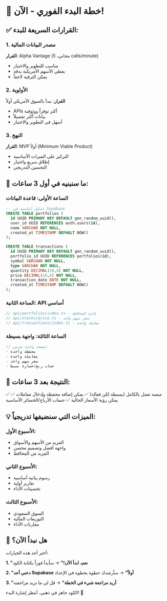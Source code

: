 # 🎯 خطة البدء الفوري - الآن!

## ✅ القرارات السريعة للبدء:

### 1. مصدر البيانات المالية
**القرار**: Alpha Vantage (مجاني، 5 calls/minute)
- مناسب للتطوير والاختبار
- يغطي الأسهم الأمريكية بدقة
- يمكن الترقية لاحقاً

### 2. الأولوية
**القرار**: نبدأ بالسوق الأمريكي أولاً
- APIs أكثر توفراً ووثوقية
- بيانات أكثر تفصيلاً
- أسهل في التطوير والاختبار

### 3. النهج
**القرار**: MVP أولاً (Minimum Viable Product)
- التركيز على الميزات الأساسية
- إطلاق سريع واختبار
- التحسين التدريجي

## 🚀 ما سنبنيه في أول 3 ساعات:

### الساعة الأولى: قاعدة البيانات
```sql
-- جداول أساسية في Supabase
CREATE TABLE portfolios (
  id UUID PRIMARY KEY DEFAULT gen_random_uuid(),
  user_id UUID REFERENCES auth.users(id),
  name VARCHAR NOT NULL,
  created_at TIMESTAMP DEFAULT NOW()
);

CREATE TABLE transactions (
  id UUID PRIMARY KEY DEFAULT gen_random_uuid(),
  portfolio_id UUID REFERENCES portfolios(id),
  symbol VARCHAR NOT NULL,
  type VARCHAR NOT NULL,
  quantity DECIMAL(10,4) NOT NULL,
  price DECIMAL(10,4) NOT NULL,
  transaction_date DATE NOT NULL,
  created_at TIMESTAMP DEFAULT NOW()
);
```

### الساعة الثانية: API أساسي
```typescript
// api/portfolios/index.ts - إدارة المحافظ
// api/stocks/price.ts - سعر سهم واحد
// api/transactions/index.ts - معاملة واحدة
```

### الساعة الثالثة: واجهة بسيطة
```typescript
// صفحة واحدة تعرض:
- محفظة واحدة
- معاملة واحدة  
- سعر سهم واحد
- حساب ربح/خسارة بسيط
```

## 🎯 النتيجة بعد 3 ساعات:
✅ منصة تعمل بالكامل (بسيطة لكن فعالة)
✅ يمكن إضافة محفظة وإدخال معاملات
✅ يمكن رؤية الأسعار الحالية
✅ حساب الأرباح/الخسائر الأساسية

## 💡 الميزات التي سنضيفها تدريجياً:

### الأسبوع الأول:
- المزيد من الأسهم والأسواق
- واجهة أفضل وتصميم محسن
- المزيد من المحافظ

### الأسبوع الثاني:
- رسوم بيانية أساسية
- تقارير أولية
- تحسينات الأداء

### الأسبوع الثالث:
- السوق السعودي
- التوزيعات المالية
- مقارنات الأداء

## 🚀 هل نبدأ الآن؟

أختر أحد هذه الخيارات:

**1. "نعم، ابدأ الآن!"** 
→ سأبدأ فوراً بكتابة الكود

**2. "دعني أعد Supabase أولاً"**
→ سأرشدك خطوة بخطوة في الإعداد

**3. "أريد مراجعة شيء في الخطة"**
→ قل لي ما تريد مراجعته

الكود جاهز في ذهني، أنتظر إشارة البدء! 🎯
